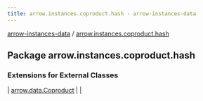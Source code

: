 ```yaml
---
title: arrow.instances.coproduct.hash - arrow-instances-data
---
```


[arrow-instances-data](../index.html) / [arrow.instances.coproduct.hash](./index.html)

## Package arrow.instances.coproduct.hash

### Extensions for External Classes

| [arrow.data.Coproduct](arrow.data.-coproduct/index.html) |  |

